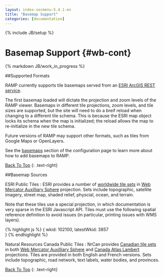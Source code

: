 ```yaml
---
layout: index-secmenu-5.4.1-en
title: "Basemap Support"
categories: [documentation]
---
```

{% include JB/setup %}

<a name="top" />

# Basemap Support {#wb-cont}

{% markdown JB/work_in_progress %}

<div class="toc"></div>

##Supported Formats

RAMP currently supports tile basemaps served from an [ESRI ArcGIS REST service](http://resources.arcgis.com/en/help/arcgis-rest-api/index.html#//02r3000000w2000000).

The first basemap loaded will dictate the projection and zoom levels of the RAMP viewer.  Basemaps in different tile projections, zoom levels, and tile sizes are supported, but the site will need to do a breif reload when changing to a different tile schema.  This is because the ESRI map object locks its schema when the map is initialized; the reload allows the map to re-initialize in the new tile schema. 

Future versions of RAMP may support other formats, such as tiles from Google Maps or OpenLayers.

See the [basemaps](json-config-en.html#basemaps) section of the configuration page to learn more about how to add basemaps to RAMP.

[Back To Top](#top)
{: .text-right}

##Basemap Sources

ESRI Public Tiles
: ESRI provides a number of [worldwide tile sets](http://services.arcgisonline.com/ArcGIS/rest/services) in [Web Mercator Auxilliary Sphere](http://spatialreference.org/ref/sr-org/esri102100/) projection.  Sets include topographic, satellite imagery, street map, shaded relief, physcial, ocean, and terrain.

Note that these tiles use a special projection, in which documentation is very sparse in the ESRI Javascript API.  Tiles must use the following spatial reference definition to avoid issues (in particular, printing issues with WMS layers).

{% highlight js %}
{
    wkid: 102100,
    latestWkid: 3857	
}
{% endhighlight %}

Natural Resources Canada Public Tiles
: NrCan provides [Canadian tile sets](http://geoappext.nrcan.gc.ca/arcgis/rest/services/BaseMaps) in both [Web Mercator Auxilliary Sphere](http://spatialreference.org/ref/sr-org/esri102100/) and [Canada Atlas Lambert](http://spatialreference.org/ref/sr-org/7254/) projections.  Tiles are provided in both English and French versions.  Sets include topographic, road network, text labels, water bodies, and provinces.

[Back To Top](#top)
{: .text-right}
